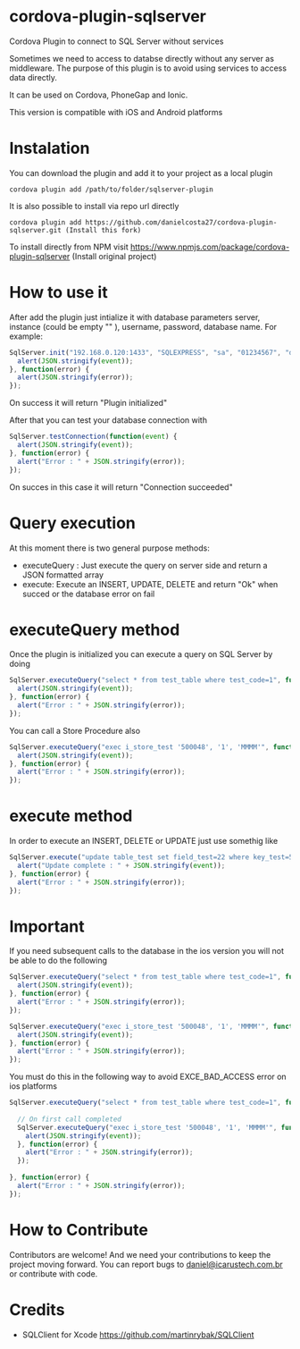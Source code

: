 # cordova-plugin-sqlserver
Cordova Plugin to connect to SQL Server without services

Sometimes we need to access to databse directly without any server as middleware. 
The purpose of this plugin is to avoid using services to access data directly.

It can be used on Cordova, PhoneGap and Ionic.

This version is compatible with iOS and Android platforms 

# Instalation

  You can download the plugin and add it to your project as a local plugin
  
```
cordova plugin add /path/to/folder/sqlserver-plugin
```

  It is also possible to install via repo url directly
  
```
cordova plugin add https://github.com/danielcosta27/cordova-plugin-sqlserver.git (Install this fork)
```

To install directly from NPM visit https://www.npmjs.com/package/cordova-plugin-sqlserver (Install original project)

# How to use it

  After add the plugin just intialize it with database parameters server, instance (could be empty "" ), username, password, database name. For example:

```javascript
SqlServer.init("192.168.0.120:1433", "SQLEXPRESS", "sa", "01234567", "dinademo", function(event) {
  alert(JSON.stringify(event));
}, function(error) {
  alert(JSON.stringify(error));
});
```

On success it will return "Plugin initialized"

After that you can test your database connection with

```javascript
SqlServer.testConnection(function(event) {
  alert(JSON.stringify(event));
}, function(error) {
  alert("Error : " + JSON.stringify(error));
});				
```
On succes in this case it will return "Connection succeeded"

# Query execution

At this moment there is two general purpose methods:

* executeQuery : Just execute the query on server side and return a JSON formatted array
* execute: Execute an INSERT, UPDATE, DELETE and return "Ok" when succed or the database error on fail

# executeQuery method 

Once the plugin is initialized you can execute a query on SQL Server by doing 

```javascript
SqlServer.executeQuery("select * from test_table where test_code=1", function(event) {
  alert(JSON.stringify(event));
}, function(error) {
  alert("Error : " + JSON.stringify(error));
});				
```
 
You can call a Store Procedure also

```javascript
SqlServer.executeQuery("exec i_store_test '500048', '1', 'MMMM'", function(event) {
  alert(JSON.stringify(event));
}, function(error) {
  alert("Error : " + JSON.stringify(error));
});
```
 
# execute method

In order to execute an INSERT, DELETE or UPDATE just use somethig like

```javascript
SqlServer.execute("update table_test set field_test=22 where key_test=500048", function(event) {
  alert("Update complete : " + JSON.stringify(event));
}, function(error) {
  alert("Error : " + JSON.stringify(error));
});
```

# Important
  
If you need subsequent calls to the database in the ios version you will not be able to do the following

```javascript
SqlServer.executeQuery("select * from test_table where test_code=1", function(event) {
  alert(JSON.stringify(event));
}, function(error) {
  alert("Error : " + JSON.stringify(error));
});				

SqlServer.executeQuery("exec i_store_test '500048', '1', 'MMMM'", function(event) {
  alert(JSON.stringify(event));
}, function(error) {
  alert("Error : " + JSON.stringify(error));
});
```

You must do this in the following way to avoid EXCE_BAD_ACCESS error on ios platforms

```javascript
SqlServer.executeQuery("select * from test_table where test_code=1", function(event) {
    
  // On first call completed
  SqlServer.executeQuery("exec i_store_test '500048', '1', 'MMMM'", function(event) {
    alert(JSON.stringify(event));
  }, function(error) {
    alert("Error : " + JSON.stringify(error));
  });
  
}, function(error) {
  alert("Error : " + JSON.stringify(error));
});				

```

# How to Contribute

Contributors are welcome! And we need your contributions to keep the project moving forward. 
You can report bugs to daniel@icarustech.com.br or contribute with code.

# Credits

* SQLClient for Xcode https://github.com/martinrybak/SQLClient

